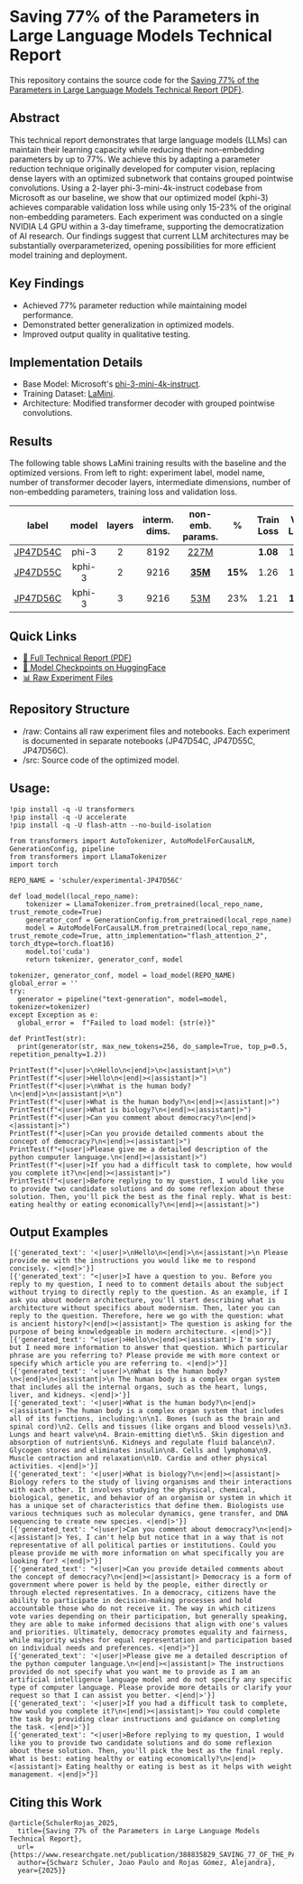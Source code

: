 # Saving 77\% of the Parameters in Large Language Models Technical Report
This repository contains the source code for the [Saving 77\% of the Parameters in Large Language Models Technical Report (PDF)](https://www.researchgate.net/publication/388835829_SAVING_77_OF_THE_PARAMETERS_IN_LARGE_LANGUAGE_MODELS_TECHNICAL_REPORT).

## Abstract
This technical report demonstrates that large language models (LLMs) can maintain their learning capacity while reducing their non-embedding parameters by up to 77\%. We achieve this by adapting a parameter reduction technique originally developed for computer vision, replacing dense layers with an optimized subnetwork that contains grouped pointwise convolutions. Using a 2-layer phi-3-mini-4k-instruct codebase from Microsoft as our baseline, we show that our optimized model (kphi-3) achieves comparable validation loss while using only 15-23\% of the original non-embedding parameters. Each experiment was conducted on a single NVIDIA L4 GPU within a 3-day timeframe, supporting the democratization of AI research. Our findings suggest that current LLM architectures may be substantially overparameterized, opening possibilities for more efficient model training and deployment.

## Key Findings
- Achieved 77% parameter reduction while maintaining model performance.
- Demonstrated better generalization in optimized models.
- Improved output quality in qualitative testing.

## Implementation Details
- Base Model: Microsoft's [phi-3-mini-4k-instruct](https://huggingface.co/microsoft/Phi-3-mini-4k-instruct).
- Training Dataset: [LaMini](https://huggingface.co/datasets/MBZUAI/LaMini-instruction).
- Architecture: Modified transformer decoder with grouped pointwise convolutions.

## Results
The following table shows LaMini training results with the baseline and the optimized versions. From left to right: experiment label, model name, number of transformer decoder layers, intermediate dimensions, number of non-embedding parameters, training loss and validation loss.

| label | model | layers | interm. dims. | non-emb. params. | % | Train Loss | Val. Loss |
|:-----:|:------:|:-------:|:-------------:|:----------------:|:---:|:----------:|:----------:|
| [JP47D54C](https://github.com/joaopauloschuler/less-parameters-llm/tree/main/raw/JP47D54C_Baseline_2T.ipynb) | phi-3 | 2 | 8192 | [227M](https://huggingface.co/schuler/experimental-JP47D54C) | | **1.08** | 1.58 |
| [JP47D55C](https://github.com/joaopauloschuler/less-parameters-llm/tree/main/raw/JP47D55C_kphi3_2T.ipynb) | kphi-3 | 2 | 9216 | [**35M**](https://huggingface.co/schuler/experimental-JP47D55C) | **15%** | 1.26 | 1.60 |
| [JP47D56C](https://github.com/joaopauloschuler/less-parameters-llm/tree/main/raw/JP47D56C_kphi3_3T.ipynb) | kphi-3 | 3 | 9216 | [53M](https://huggingface.co/schuler/experimental-JP47D56C) | 23% | 1.21 | **1.57** |

## Quick Links
- [📄 Full Technical Report (PDF)](https://www.researchgate.net/publication/388835829_SAVING_77_OF_THE_PARAMETERS_IN_LARGE_LANGUAGE_MODELS_TECHNICAL_REPORT)
- [🤗 Model Checkpoints on HuggingFace](https://huggingface.co/schuler/)
- [📊 Raw Experiment Files](https://github.com/joaopauloschuler/less-parameters-llm/tree/main/raw)

## Repository Structure
- /raw: Contains all raw experiment files and notebooks. Each experiment is documented in separate notebooks (JP47D54C, JP47D55C, JP47D56C).
- /src: Source code of the optimized model.

## Usage:
```
!pip install -q -U transformers
!pip install -q -U accelerate
!pip install -q -U flash-attn --no-build-isolation

from transformers import AutoTokenizer, AutoModelForCausalLM, GenerationConfig, pipeline
from transformers import LlamaTokenizer
import torch

REPO_NAME = 'schuler/experimental-JP47D56C'

def load_model(local_repo_name):
    tokenizer = LlamaTokenizer.from_pretrained(local_repo_name, trust_remote_code=True)
    generator_conf = GenerationConfig.from_pretrained(local_repo_name)
    model = AutoModelForCausalLM.from_pretrained(local_repo_name, trust_remote_code=True, attn_implementation="flash_attention_2", torch_dtype=torch.float16)
    model.to('cuda')
    return tokenizer, generator_conf, model

tokenizer, generator_conf, model = load_model(REPO_NAME)
global_error = ''
try:
  generator = pipeline("text-generation", model=model, tokenizer=tokenizer)
except Exception as e:
  global_error =  f"Failed to load model: {str(e)}"

def PrintTest(str):
  print(generator(str, max_new_tokens=256, do_sample=True, top_p=0.5, repetition_penalty=1.2))

PrintTest(f"<|user|>\nHello\n<|end|>\n<|assistant|>\n")
PrintTest(f"<|user|>Hello\n<|end|><|assistant|>")
PrintTest(f"<|user|>\nWhat is the human body?\n<|end|>\n<|assistant|>\n")
PrintTest(f"<|user|>What is the human body?\n<|end|><|assistant|>")
PrintTest(f"<|user|>What is biology?\n<|end|><|assistant|>")
PrintTest(f"<|user|>Can you comment about democracy?\n<|end|><|assistant|>")
PrintTest(f"<|user|>Can you provide detailed comments about the concept of democracy?\n<|end|><|assistant|>")
PrintTest(f"<|user|>Please give me a detailed description of the python computer language.\n<|end|><|assistant|>")
PrintTest(f"<|user|>If you had a difficult task to complete, how would you complete it?\n<|end|><|assistant|>")
PrintTest(f"<|user|>Before replying to my question, I would like you to provide two candidate solutions and do some reflexion about these solution. Then, you'll pick the best as the final reply. What is best: eating healthy or eating economically?\n<|end|><|assistant|>")
```
## Output Examples
```
[{'generated_text': '<|user|>\nHello\n<|end|>\n<|assistant|>\n Please provide me with the instructions you would like me to respond concisely. <|end|>'}]
[{'generated_text': "<|user|>I have a question to you. Before you reply to my question, I need to to comment details about the subject without trying to directly reply to the question. As an example, if I ask you about modern architecture, you'll start describing what is architecture without specifics about modernism. Then, later you can reply to the question. Therefore, here we go with the question: what is ancient history?<|end|><|assistant|> The question is asking for the purpose of being knowledgeable in modern architecture. <|end|>"}]
[{'generated_text': "<|user|>Hello\n<|end|><|assistant|> I'm sorry, but I need more information to answer that question. Which particular phrase are you referring to? Please provide me with more context or specify which article you are referring to. <|end|>"}]
[{'generated_text': '<|user|>\nWhat is the human body?\n<|end|>\n<|assistant|>\n The human body is a complex organ system that includes all the internal organs, such as the heart, lungs, liver, and kidneys. <|end|>'}]
[{'generated_text': '<|user|>What is the human body?\n<|end|><|assistant|> The human body is a complex organ system that includes all of its functions, including:\n\n1. Bones (such as the brain and spinal cord)\n2. Cells and tissues (like organs and blood vessels)\n3. Lungs and heart valve\n4. Brain-emitting diet\n5. Skin digestion and absorption of nutrients\n6. Kidneys and regulate fluid balance\n7. Glycogen stores and eliminates insulin\n8. Cells and lymphoma\n9. Muscle contraction and relaxation\n10. Cardio and other physical activities. <|end|>'}]
[{'generated_text': '<|user|>What is biology?\n<|end|><|assistant|> Biology refers to the study of living organisms and their interactions with each other. It involves studying the physical, chemical, biological, genetic, and behavior of an organism or system in which it has a unique set of characteristics that define them. Biologists use various techniques such as molecular dynamics, gene transfer, and DNA sequencing to create new species. <|end|>'}]
[{'generated_text': "<|user|>Can you comment about democracy?\n<|end|><|assistant|> Yes, I can't help but notice that in a way that is not representative of all political parties or institutions. Could you please provide me with more information on what specifically you are looking for? <|end|>"}]
[{'generated_text': "<|user|>Can you provide detailed comments about the concept of democracy?\n<|end|><|assistant|> Democracy is a form of government where power is held by the people, either directly or through elected representatives. In a democracy, citizens have the ability to participate in decision-making processes and hold accountable those who do not receive it. The way in which citizens vote varies depending on their participation, but generally speaking, they are able to make informed decisions that align with one's values and priorities. Ultimately, democracy promotes equality and fairness, while majority wishes for equal representation and participation based on individual needs and preferences. <|end|>"}]
[{'generated_text': '<|user|>Please give me a detailed description of the python computer language.\n<|end|><|assistant|> The instructions provided do not specify what you want me to provide as I am an artificial intelligence language model and do not specify any specific type of computer language. Please provide more details or clarify your request so that I can assist you better. <|end|>'}]
[{'generated_text': '<|user|>If you had a difficult task to complete, how would you complete it?\n<|end|><|assistant|> You could complete the task by providing clear instructions and guidance on completing the task. <|end|>'}]
[{'generated_text': "<|user|>Before replying to my question, I would like you to provide two candidate solutions and do some reflexion about these solution. Then, you'll pick the best as the final reply. What is best: eating healthy or eating economically?\n<|end|><|assistant|> Eating healthy or eating is best as it helps with weight management. <|end|>"}]
```

## Citing this Work 
```
@article{SchulerRojas_2025,
  title={Saving 77% of the Parameters in Large Language Models Technical Report},
  url={https://www.researchgate.net/publication/388835829_SAVING_77_OF_THE_PARAMETERS_IN_LARGE_LANGUAGE_MODELS_TECHNICAL_REPORT},
  author={Schwarz Schuler, Joao Paulo and Rojas Gómez, Alejandra},
  year={2025}}
```

